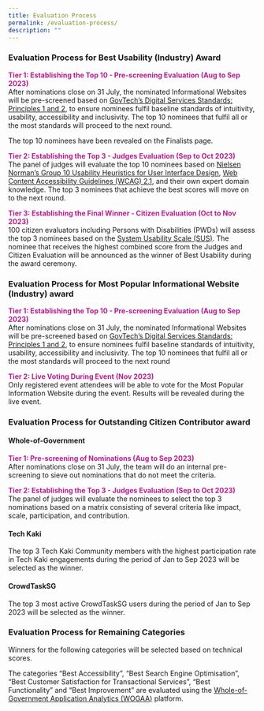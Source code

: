 ```yaml
---
title: Evaluation Process
permalink: /evaluation-process/
description: ""
---
```

<style type="text/css">
.content h1, .content h2, .content h3, .content h4, .content h5{margin-top:0;}	
.content h4 {
    color: #B41E8E;
    font-weight: 700;
}
	
	.content h5 {
    color: #A35115;
    font-weight: 700;
}
</style>
<div class="row">
  <div class="col is-12">
    <h3> Evaluation Process for Best Usability (Industry) Award </h3>
    <p><strong style="color:#B41E8E;">Tier 1: Establishing the Top 10 - Pre-screening Evaluation (Aug to Sep 2023)</strong><br>
    After nominations close on 31 July, the nominated Informational Websites will be pre-screened based on <a target="_blank" href="https://www.tech.gov.sg/files/digital-transformation/DSS%20for%20Public%202020.pdf">GovTech’s Digital Services Standards: Principles 1 and 2</a>, to ensure nominees fulfil baseline standards of intuitivity, usability, accessibility and inclusivity. The top 10 nominees that fulfil all or the most standards will proceed to the next round.</p>
    <p>The top 10 nominees have been revealed on the Finalists page.</p>
    <p><strong style="color:#B41E8E;">Tier 2: Establishing the Top 3 - Judges Evaluation (Sep to Oct 2023)</strong><br>
The panel of judges will evaluate the top 10 nominees based on <a aria-label="Link to read more about NNg's Group 10 Usability Heuristics" target="_blank" href="https://www.nngroup.com/articles/ten-usability-heuristics/">Nielsen Norman’s Group 10 Usability Heuristics for User Interface Design</a>, <a aria-label="Link to read more on WCAG 2.1 guidelines" target="_blank" href="https://www.w3.org/TR/WCAG21/">Web Content Accessibility Guidelines (WCAG) 2.1</a>, and their own expert domain knowledge. The top 3 nominees that achieve the best scores will move on to the next round.</p>
    <div class="row"> 
      <!--<div class="col is-full"><a class="bp-button is-primary is-medium" href="/judges/" aria-label="View the panel of judges">View the panel of judges</a></div>//--> 
    </div>
  </div>
</div>
<div class="row">
  <div class="col is-12">
    <p><strong style="color:#B41E8E;">Tier 3: Establishing the Final Winner - Citizen Evaluation (Oct to Nov 2023)</strong><br>
    100 citizen evaluators including Persons with Disabilities (PWDs) will assess the top 3 nominees based on the <a aria-label="Link to find out more about System Usability Scale" target="_blank" href="https://www.nngroup.com/videos/system-usability-scale/">System Usability Scale (SUS)</a>. The nominee that receives the highest combined score from the Judges and Citizen Evaluation will be announced as the winner of Best Usability during the award ceremony.</p>
    <h3> Evaluation Process for Most Popular Informational Website (Industry) award </h3>
    <p><strong style="color:#B41E8E;">Tier 1: Establishing the Top 10 - Pre-screening Evaluation (Aug to Sep 2023)</strong><br>
    After nominations close on 31 July, the nominated Informational Websites will be pre-screened based on <a target="_blank" href="https://www.tech.gov.sg/files/digital-transformation/DSS%20for%20Public%202020.pdf">GovTech’s Digital Services Standards: Principles 1 and 2</a>, to ensure nominees fulfil baseline standards of intuitivity, usability, accessibility and inclusivity. The top 10 nominees that fulfil all or the most standards will proceed to the next round </p>
    <p><strong style="color:#B41E8E;">Tier 2: Live Voting During Event (Nov 2023)</strong><br>
    Only registered event attendees will be able to vote for the Most Popular Information Website during the event. Results will be revealed during the live event. </p>
    <h3>Evaluation Process for Outstanding Citizen Contributor award</h3>
    <h4> Whole-of-Government</h4>
    <p><strong style="color:#B41E8E;">Tier 1: Pre-screening of Nominations (Aug to Sep 2023) </strong><br>
    After nominations close on 31 July, the team will do an internal pre-screening to sieve out nominations that do not meet the criteria. </p>
    <p><strong style="color:#B41E8E;">Tier 2: Establishing the Top 3 - Judges Evaluation (Sep to Oct 2023) </strong><br>
    The panel of judges will evaluate the nominees to select the top 3 nominations based on a matrix consisting of several criteria like impact, scale, participation, and contribution. </p>
    <h4> Tech Kaki </h4>
    <p> The top 3 Tech Kaki Community members with the highest participation rate in Tech Kaki engagements during the period of Jan to Sep 2023 will be selected as the winner. </p>
    <h4> CrowdTaskSG </h4>
    <p> The top 3 most active CrowdTaskSG users during the period of Jan to Sep 2023 will be selected as the winner. </p>
    <h3> Evaluation Process for Remaining Categories</h3>
    <p> Winners for the following categories will be selected based on technical scores. </p>
    <p> The categories “Best Accessibility”, “Best Search Engine Optimisation”, “Best Customer Satisfaction for Transactional Services”, “Best Functionality” and “Best Improvement” are evaluated using the <a target="_blank" href="https://wogaa.sg">Whole-of-Government Application Analytics (WOGAA)</a> platform. </p>
  </div>
</div>